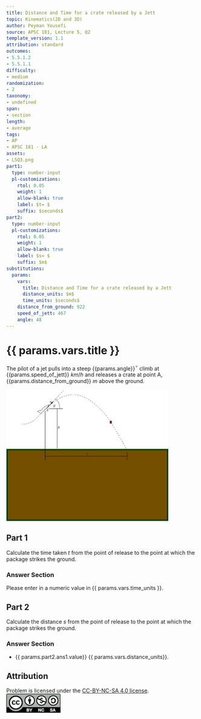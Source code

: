 ```yaml
---
title: Distance and Time for a crate released by a Jett
topic: Kinematics(2D and 3D)
author: Peyman Yousefi
source: APSC 181, Lecture 5, Q2
template_version: 1.1
attribution: standard
outcomes:
- 5.5.1.2
- 5.5.1.1
difficulty:
- medium
randomization:
- 2
taxonomy:
- undefined
span:
- section
length:
- average
tags:
- AP
- APSC 181 - LA
assets:
- L5Q3.png
part1:
  type: number-input
  pl-customizations:
    rtol: 0.05
    weight: 1
    allow-blank: true
    label: $t= $
    suffix: $seconds$
part2:
  type: number-input
  pl-customizations:
    rtol: 0.05
    weight: 1
    allow-blank: true
    label: $s= $
    suffix: $m$
substitutions:
  params:
    vars:
      title: Distance and Time for a crate released by a Jett
      distance_units: $m$
      time_units: $seconds$
    distance_from_ground: 922
    speed_of_jett: 467
    angle: 48
---
```

# {{ params.vars.title }}
The pilot of a jet pulls into a steep {{params.angle}}$^{\circ}$ climb at {{params.speed_of_jett}} $km/h$ and releases a crate at point A, {{params.distance_from_ground}} $m$ above the ground.

<img src="L5Q3.png" width=85%>

## Part 1

Calculate the time taken $t$ from the point of release to the point at which the package strikes the ground.

### Answer Section

Please enter in a numeric value in {{ params.vars.time_units }}.

## Part 2

Calculate the distance $s$ from the point of release to the point at which the package strikes the ground.

### Answer Section

- {{ params.part2.ans1.value}} {{ params.vars.distance_units}}.

## Attribution

Problem is licensed under the [CC-BY-NC-SA 4.0 license](https://creativecommons.org/licenses/by-nc-sa/4.0/).<br> ![The Creative Commons 4.0 license requiring attribution-BY, non-commercial-NC, and share-alike-SA license.](https://raw.githubusercontent.com/firasm/bits/master/by-nc-sa.png)